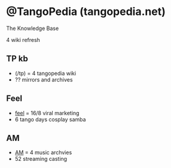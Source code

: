 # @TangoPedia (tangopedia.net)

The Knowledge Base

4 wiki refresh

## TP   kb
  - (/tp) = 4 tangopedia wiki
  - ?? mirrors and archives
## Feel
  - [feel](/tp/feel) = 16/8 viral marketing
  - 6 tango days cosplay samba
## AM
  - [AM](/tp/am) = 4 music archvies
  -  52 streaming casting
